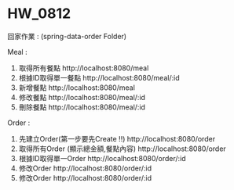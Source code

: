 # HW_0812
回家作業 : (spring-data-order Folder)

Meal :
  1. 取得所有餐點
  http://localhost:8080/meal
  2. 根據ID取得單一餐點
  http://localhost:8080/meal/:id
  3. 新增餐點
  http://localhost:8080/meal
  4. 修改餐點
  http://localhost:8080/meal/:id
  5. 刪除餐點
  http://localhost:8080/meal/:id
  
Order :
  1. 先建立Order(第一步要先Create !!)
  http://localhost:8080/order
  2. 取得所有Order (顯示總金額,餐點內容)
  http://localhost:8080/order
  3. 根據ID取得單一Order
  http://localhost:8080/order/:id
  4. 修改Order
  http://localhost:8080/order/:id
  5. 修改Order
  http://localhost:8080/order/:id
